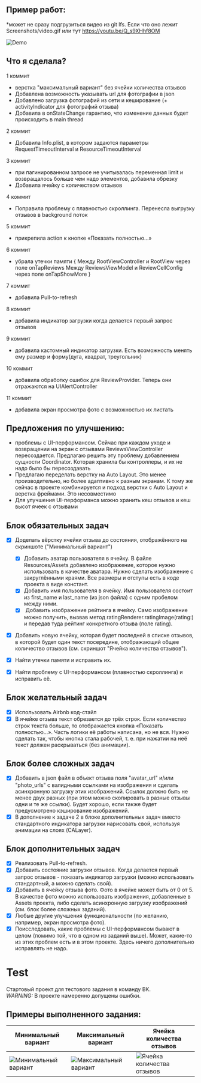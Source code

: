 ## Пример работ:

*может не сразу подгрузиться видео из git lfs. Если что оно лежит Screenshots/video.gif 
или тут https://youtu.be/Q_s9XHhf8OM

![Demo](Screenshots/video.gif)

## Что я сделала?

1 коммит
+ верстка "максимальный вариант" без ячейки количества отзывов
+ Добавлена возможность указывать url для фотографии в json
+ Добавлено загрузка фотографий из сети и кеширование (+ activityIndicator для фотографий отзыва)
+ Добавила в onStateChange гарантию, что изменение данных будет происходить в main thread

2 коммит
+ Добавила Info.plist, в котором задаются параметры RequestTimeoutInterval и ResourceTimeoutInterval

3 коммит
+ при пагинированном запросе не учитывалась переменная limit и возвращалось больше чем надо элементов, добавила обрезку
+ Добавила ячейку с количеством отзывов

4 коммит 
+ Поправила проблему с плавностью скроллинга. Перенесла выгрузку отзывов в background  поток

5 коммит
+ прикрепила action к кнопке «Показать полностью...»

6 коммит
+ убрала утечки памяти {
		Между RootViewController и RootView через поле onTapReviews
		Между ReviewsViewModel и ReviewCellConfig через поле onTapShowMore }

7 коммит
+ добавила Pull-to-refresh

8 коммит 
+ добавила индикатор загрузки когда делается первый запрос отзывов

9 коммит
+ добавила кастомный индикатор загрузки. Есть возможность менять ему размер и форму(дуга, квадрат, треугольник)

10 коммит
+ добавила обработку ошибок для ReviewProvider. Теперь они отражаются на UIAlertController

11 коммит
+ добавила экран просмотра фото с возможностью их листать



## Предложения по улучшению:
+ проблемы с UI-перформансом. Сейчас при каждом уходе и возвращении  на экран с отзывами ReviewsViewController пересоздается. Предлагаю решить эту проблему добавлением сущности Coordinator. Которая хранила бы контроллеры, и их не надо было бы пересоздавать
+ Предлагаю переделать верстку на Auto Layout. Это менее производительно, но более адаптивно к разным экранам. К тому  же сейчас в проекте комбинируется и подход верстки с Auto Layout и верстка фреймами. Это несовместимо
+ Для улучшения UI-перформанса можно хранить кеш отзывов и кеш высот ячеек с отзывами


## Блок обязательных задач

- [x] Доделать вёрстку ячейки отзыва до состояния, отображённого на скриншоте ("Минимальный вариант")
  - [x] Добавить аватар пользователя в ячейку. В файле Resources/Assets добавлено изображение, которое нужно использовать в качестве аватара. Нужно сделать изображение с закруглёнными краями. Все размеры и отступы есть в коде проекта в виде констант.
  - [x]  Добавить имя пользователя в ячейку. Имя пользователя состоит из first_name и last_name (из json файла) с одним пробелом между ними.
  - [x]   Добавить изображение рейтинга в ячейку. Само изображение можно получить, вызвав метод ratingRenderer.ratingImage(rating:) и передав туда рейтинг конкретного отзыва (поле rating). 

- [x] Добавить новую ячейку, которая будет последней в списке отзывов, в которой будет один текст посередине, отображающий общее количество отзывов (см. скриншот "Ячейка количества отзывов").
- [x] Найти утечки памяти и исправить их.
- [x] Найти проблему с UI-перформансом (плавностью скроллинга) и исправить её.


## Блок желательный задач

- [x] Использовать Airbnb код-стайл
- [x] В ячейке отзыва текст обрезается до трёх строк. Если количество строк текста больше, то отображается кнопка «Показать полностью...». Часть логики её работы написана, но не вся. Нужно сделать так, чтобы кнопка стала рабочей, т. е. при нажатии на неё текст должен раскрываться (без анимации).

## Блок более сложных задач

- [x] Добавить в json файл в объект отзыва поля "avatar_url" и/или "photo_urls" с валидными ссылками на изображения и сделать асинхронную загрузку этих изображений. Ссылок должно быть не менее двух разных (при этом можно скопировать в разные отзывы одни и те же ссылки). Будет хорошо, если также будет предусмотрено кэширование изображений.
- [x] В дополнение к задаче 2 в блоке дополнительных задач вместо стандартного индикатора загрузки нарисовать свой, используя анимации на слоях (CALayer).

## Блок дополнительных задач

- [x] Реализовать Pull-to-refresh.
- [x] Добавить состояние загрузки отзывов. Когда делается первый запрос отзывов - показать индикатор загрузки (можно использовать стандартный, а можно сделать свой).
- [x] Добавить в ячейку отзыва фото. Фото в ячейке может быть от 0 от 5. В качестве фото можно использовать изображения, добавленные в Assets проекта, либо сделать асинхронную загрузку изображений (см. блок более сложных заданий).
- [x] Любые другие улучшения функциональности (по желанию, например, экран просмотра фото).
- [x]  Поисследовать, какие проблемы с UI-перформансом бывают в целом (помимо той, что в одном из заданий выше). Может, какие-то из этих проблем есть и в этом проекте. Здесь ничего дополнительно исправлять не надо.

# Test
Стартовый проект для тестового задания в команду ВК.\
*WARNING:* В проекте намеренно допущены ошибки.

## Примеры выполненного задания:

Минимальный вариант|Максимальный вариант|Ячейка количества отзывов
-|-|-
![Минимальный вариант](/Screenshots/1.png) | ![Максимальный вариант](/Screenshots/2.png) | ![Ячейка количества отзывов](/Screenshots/3.png)
